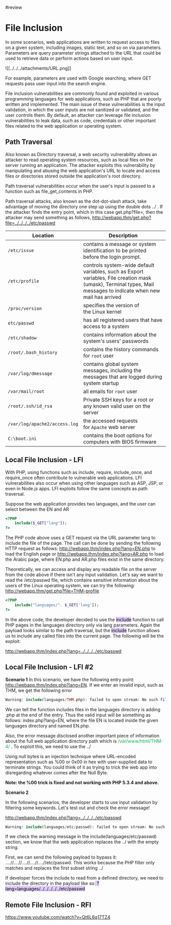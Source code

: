 #review 
# File Inclusion

In some scenarios, web applications are written to request access to files on a given system, including images, static text, and so on via parameters. Parameters are query parameter strings attached to the URL that could be used to retrieve data or perform actions based on user input. 

![[../../../attachments/URL.png]]

For example, parameters are used with Google searching, where GET requests pass user input into the search engine.

File inclusion vulnerabilities are commonly found and exploited in various programming languages for web applications, such as PHP that are poorly written and implemented. The main issue of these vulnerabilities is the input validation, in which the user inputs are not sanitized or validated, and the user controls them. By default, an attacker can leverage file inclusion vulnerabilities to leak data, such as code, credentials or other important files related to the web application or operating system.

## Path Traversal

Also known as Directory traversal, a web security vulnerability allows an attacker to read operating system resources, such as local files on the server running an application. The attacker exploits this vulnerability by manipulating and abusing the web application's URL to locate and access files or directories stored outside the application's root directory.

Path traversal vulnerabilities occur when the user's input is passed to a function such as file_get_contents in PHP. 

 Path traversal attacks, also known as the dot-dot-slash attack, take advantage of moving the directory one step up using the double dots ../ .  If the attacker finds the entry point, which in this case get.php?file=, then the attacker may send something as follows, http://webapp.thm/get.php?file=../../../../etc/passwd

| **Location**                  | **Description**                                                                                                                                                   |
| ----------------------------- | ----------------------------------------------------------------------------------------------------------------------------------------------------------------- |
| `/etc/issue`                  | contains a message or system identification to be printed before the login prompt.                                                                                |
| `/etc/profile`                | controls system-wide default variables, such as Export variables, File creation mask (umask), Terminal types, Mail messages to indicate when new mail has arrived |
| `/proc/version`               | specifies the version of the Linux kernel                                                                                                                         |
| `etc/passwd`                  | has all registered users that have access to a system                                                                                                             |
| `/etc/shadow`                 | contains information about the system's users' passwords                                                                                                          |
| `/root/.bash_history`         | contains the history commands for `root` user                                                                                                                     |
| `/var/log/dmessage`           | contains global system messages, including the messages that are logged during system startup                                                                     |
| `/var/mail/root`              | all emails for `root` user                                                                                                                                        |
| `/root/.ssh/id_rsa`           | Private SSH keys for a root or any known valid user on the server                                                                                                 |
| `/var/log/apache2/access.log` | the accessed requests for `Apache` web server                                                                                                                     |
| `C:\boot.ini`                 | contains the boot options for computers with BIOS firmware                                                                                                        |

## Local File Inclusion - LFI

With PHP, using functions such as include, require, include_once, and require_once often contribute to vulnerable web applications.  LFI vulnerabilities also occur when using other languages such as ASP, JSP, or even in Node.js apps. LFI exploits follow the same concepts as path traversal.

Suppose the web application provides two languages, and the user can select between the EN and AR

```php
<?PHP 
	include($_GET["lang"]);
?>
```

The PHP code above uses a GET request via the URL parameter lang to include the file of the page. The call can be done by sending the following HTTP request as follows: http://webapp.thm/index.php?lang=EN.php to load the English page or http://webapp.thm/index.php?lang=AR.php to load the Arabic page, where EN.php and AR.php files exist in the same directory.

Theoretically, we can access and display any readable file on the server from the code above if there isn't any input validation. Let's say we want to read the /etc/passwd file, which contains sensitive information about the users of the Linux operating system, we can try the following: http://webapp.thm/get.php?file=THM-profile


```php
<?PHP 
	include("languages/". $_GET['lang']); 
?>
```

In the above code, the developer decided to use the <mark style="background: #D2B3FFA6;">include</mark> function to call PHP pages in the languages directory only via lang parameters. Again the payload looks similar to the path traversal, but the <mark style="background: #D2B3FFA6;">include</mark> function allows us to include any called files into the current page. The following will be the exploit:

http://webapp.thm/index.php?lang=../../../../etc/passwd

## Local File Inclusion - LFI #2

**Scenario 1**
In this scenario, we have the following entry point: http://webapp.thm/index.php?lang=EN. If we enter an invalid input, such as THM, we get the following error


```php
Warning: include(languages/THM.php): failed to open stream: No such file or directory in /var/www/html/THM-4/index.php on line 12
```

We can tell the function includes files in the languages directory is adding .php at the end of the entry. Thus the valid input will be something as follows: index.php?lang=EN, where the file EN is located inside the given languages directory and named EN.php.

Also, the error message disclosed another important piece of information about the full web application directory path which is <span style="color:rgb(0, 176, 80)">/var/www/html/THM-4/</span> . To exploit this, we need to use the ../

Using null bytes is an injection technique where URL-encoded representation such as %00 or 0x00 in hex with user-supplied data to terminate strings. You could think of it as trying to trick the web app into disregarding whatever comes after the Null Byte.

**Note: the %00 trick is fixed and not working with PHP 5.3.4 and above.**

**Scenario 2**

In the following scenarios, the developer starts to use input validation by filtering some keywords. Let's test out and check the error message!

http://webapp.thm/index.php?lang=../../../../etc/passwd

```php
Warning: include(languages/etc/passwd): failed to open stream: No such file or directory in /var/www/html/THM-5/index.php on line 15
```

If we check the warning message in the include(languages/etc/passwd) section, we know that the web application replaces the ../ with the empty string. 

First, we can send the following payload to bypass it: ....//....//....//....//....//etc/passwd. This works because the PHP filter only matches and replaces the first subset string ../

If developer forces the include to read from a defined directory, we need to include the directory in the payload like so:<mark style="background: #D2B3FFA6;"> ?lang=languages/../../../../../etc/passwd</mark>

## Remote File Inclusion - RFI

https://www.youtube.com/watch?v=Qt6L6q17TZ4
